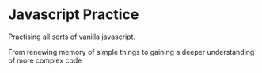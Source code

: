 <h1> Javascript Practice</h1>
<p>Practising all sorts of vanilla javascript.</p>
<p>From renewing memory of simple things to gaining a deeper understanding of more complex code </p>

